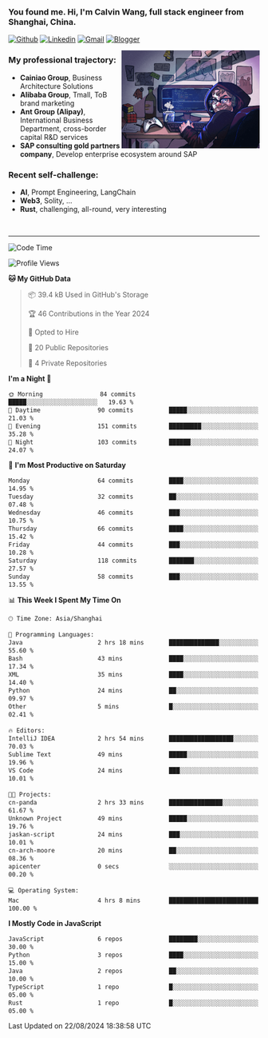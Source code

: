 <!-- Greeting -->
### You found me. Hi, I'm Calvin Wang, full stack engineer from Shanghai, China.

[![Github](https://img.shields.io/badge/-Github-000?style=flat&logo=Github&logoColor=white)](https://github.com/wangjunneil)
[![Linkedin](https://img.shields.io/badge/-LinkedIn-blue?style=flat&logo=Linkedin&logoColor=white)](https://www.linkedin.com/in/wangjunneil/)
[![Gmail](https://img.shields.io/badge/-Gmail-c14438?style=flat&logo=Gmail&logoColor=white)](mailto:wangjunneil@gmail.com)
[![Blogger](https://img.shields.io/badge/-Blogger-gray?style=flat&logo=Blogger&logoColor=white)](https://www.wangjun.dev)

<!--Introduction -->

<img align="right" alt="img" src="https://raw.githubusercontent.com/wangjunneil/wangjunneil/main/imgs/cover_image.png" width="55%" height="auto" />

### My professional trajectory: 
- **Cainiao Group**, Business Architecture Solutions
- **Alibaba Group**, Tmall, ToB brand marketing
- **Ant Group (Alipay)**, International Business Department, cross-border capital R&D services
- **SAP consulting gold partners company**, Develop enterprise ecosystem around SAP
### Recent self-challenge:
- **AI**, Prompt Engineering, LangChain
- **Web3**, Solity, ...
- **Rust**, challenging, all-round, very interesting

<br/>

---
<!-- Your badges -->

<!--START_SECTION:waka-->
![Code Time](http://img.shields.io/badge/Code%20Time-244%20hrs%2022%20mins-blue)

![Profile Views](http://img.shields.io/badge/Profile%20Views-0-blue)

**🐱 My GitHub Data** 

> 📦 39.4 kB Used in GitHub's Storage 
 > 
> 🏆 46 Contributions in the Year 2024
 > 
> 💼 Opted to Hire
 > 
> 📜 20 Public Repositories 
 > 
> 🔑 4 Private Repositories 
 > 
**I'm a Night 🦉** 

```text
🌞 Morning                84 commits          █████░░░░░░░░░░░░░░░░░░░░   19.63 % 
🌆 Daytime                90 commits          █████░░░░░░░░░░░░░░░░░░░░   21.03 % 
🌃 Evening                151 commits         █████████░░░░░░░░░░░░░░░░   35.28 % 
🌙 Night                  103 commits         ██████░░░░░░░░░░░░░░░░░░░   24.07 % 
```
📅 **I'm Most Productive on Saturday** 

```text
Monday                   64 commits          ████░░░░░░░░░░░░░░░░░░░░░   14.95 % 
Tuesday                  32 commits          ██░░░░░░░░░░░░░░░░░░░░░░░   07.48 % 
Wednesday                46 commits          ███░░░░░░░░░░░░░░░░░░░░░░   10.75 % 
Thursday                 66 commits          ████░░░░░░░░░░░░░░░░░░░░░   15.42 % 
Friday                   44 commits          ███░░░░░░░░░░░░░░░░░░░░░░   10.28 % 
Saturday                 118 commits         ███████░░░░░░░░░░░░░░░░░░   27.57 % 
Sunday                   58 commits          ███░░░░░░░░░░░░░░░░░░░░░░   13.55 % 
```


📊 **This Week I Spent My Time On** 

```text
🕑︎ Time Zone: Asia/Shanghai

💬 Programming Languages: 
Java                     2 hrs 18 mins       ██████████████░░░░░░░░░░░   55.60 % 
Bash                     43 mins             ████░░░░░░░░░░░░░░░░░░░░░   17.34 % 
XML                      35 mins             ████░░░░░░░░░░░░░░░░░░░░░   14.40 % 
Python                   24 mins             ██░░░░░░░░░░░░░░░░░░░░░░░   09.97 % 
Other                    5 mins              █░░░░░░░░░░░░░░░░░░░░░░░░   02.41 % 

🔥 Editors: 
IntelliJ IDEA            2 hrs 54 mins       ██████████████████░░░░░░░   70.03 % 
Sublime Text             49 mins             █████░░░░░░░░░░░░░░░░░░░░   19.96 % 
VS Code                  24 mins             ███░░░░░░░░░░░░░░░░░░░░░░   10.01 % 

🐱‍💻 Projects: 
cn-panda                 2 hrs 33 mins       ███████████████░░░░░░░░░░   61.67 % 
Unknown Project          49 mins             █████░░░░░░░░░░░░░░░░░░░░   19.76 % 
jaskan-script            24 mins             ███░░░░░░░░░░░░░░░░░░░░░░   10.01 % 
cn-arch-moore            20 mins             ██░░░░░░░░░░░░░░░░░░░░░░░   08.36 % 
apicenter                0 secs              ░░░░░░░░░░░░░░░░░░░░░░░░░   00.20 % 

💻 Operating System: 
Mac                      4 hrs 8 mins        █████████████████████████   100.00 % 
```

**I Mostly Code in JavaScript** 

```text
JavaScript               6 repos             ████████░░░░░░░░░░░░░░░░░   30.00 % 
Python                   3 repos             ████░░░░░░░░░░░░░░░░░░░░░   15.00 % 
Java                     2 repos             ██░░░░░░░░░░░░░░░░░░░░░░░   10.00 % 
TypeScript               1 repo              █░░░░░░░░░░░░░░░░░░░░░░░░   05.00 % 
Rust                     1 repo              █░░░░░░░░░░░░░░░░░░░░░░░░   05.00 % 
```




 Last Updated on 22/08/2024 18:38:58 UTC
<!--END_SECTION:waka-->
